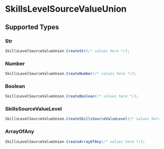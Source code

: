 # SkillsLevelSourceValueUnion


## Supported Types

### Str

```csharp
SkillsLevelSourceValueUnion.CreateStr(/* values here */);
```

### Number

```csharp
SkillsLevelSourceValueUnion.CreateNumber(/* values here */);
```

### Boolean

```csharp
SkillsLevelSourceValueUnion.CreateBoolean(/* values here */);
```

### SkillsSourceValueLevel

```csharp
SkillsLevelSourceValueUnion.CreateSkillsSourceValueLevel(/* values here */);
```

### ArrayOfAny

```csharp
SkillsLevelSourceValueUnion.CreateArrayOfAny(/* values here */);
```
